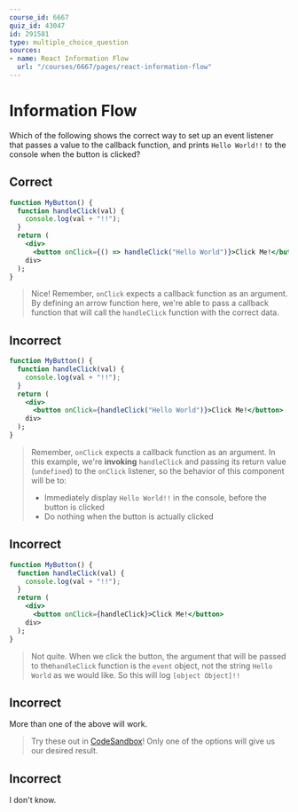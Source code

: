 ```yaml
---
course_id: 6667
quiz_id: 43047
id: 291581
type: multiple_choice_question
sources:
- name: React Information Flow
  url: "/courses/6667/pages/react-information-flow"
---
```


# Information Flow

Which of the following shows the correct way to set up an event listener that
passes a value to the callback function, and prints `Hello World!!` to the
console when the button is clicked?

## Correct

```jsx
function MyButton() {
  function handleClick(val) {
    console.log(val + "!!");
  }
  return (
    <div>
      <button onClick={() => handleClick("Hello World")}>Click Me!</button>
    div>
  );
}
```

> Nice! Remember, `onClick` expects a callback function as an argument. By
> defining an arrow function here, we're able to pass a callback function that
> will call the `handleClick` function with the correct data.

## Incorrect

```jsx
function MyButton() {
  function handleClick(val) {
    console.log(val + "!!");
  }
  return (
    <div>
      <button onClick={handleClick("Hello World")}>Click Me!</button>
    div>
  );
}
```

> Remember, `onClick` expects a callback function as an argument. In this example,
> we're **invoking** `handleClick` and passing its return value (`undefined`) to
> the `onClick` listener, so the behavior of this component will be to:
> 
> - Immediately display `Hello World!!` in the console, before the button is clicked
> - Do nothing when the button is actually clicked

## Incorrect

```jsx
function MyButton() {
  function handleClick(val) {
    console.log(val + "!!");
  }
  return (
    <div>
      <button onClick={handleClick}>Click Me!</button>
    div>
  );
}
```

> Not quite. When we click the button, the argument that will be passed to
> the`handleClick` function is the `event` object, not the string `Hello World` as
> we would like. So this will log `[object Object]!!`

## Incorrect

More than one of the above will work.

> Try these out in [CodeSandbox](https://codesandbox.io/s/react-new)! Only one of
> the options will give us our desired result.

## Incorrect

I don't know.
